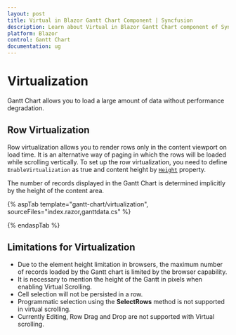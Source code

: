 ```yaml
---
layout: post
title: Virtual in Blazor Gantt Chart Component | Syncfusion 
description: Learn about Virtual in Blazor Gantt Chart component of Syncfusion, and more details.
platform: Blazor
control: Gantt Chart
documentation: ug
---
```


# Virtualization

Gantt Chart allows you to load a large amount of data without performance degradation.

## Row Virtualization

Row virtualization allows you to render rows only in the content viewport on load time. It is an alternative way of paging in which the rows will be loaded while scrolling vertically. To set up the row virtualization, you need to define
`EnableVirtualization` as true and content height by [`Height`](https://help.syncfusion.com/cr/blazor/Syncfusion.Blazor.Gantt.SfGantt-1.html#Syncfusion_Blazor_Gantt_SfGantt_1_Height) property.

The number of records displayed in the Gantt Chart is determined implicitly by the height of the content area.

{% aspTab template="gantt-chart/virtualization", sourceFiles="index.razor,ganttdata.cs" %}

{% endaspTab %}

## Limitations for Virtualization

* Due to the element height limitation in browsers, the maximum number of records loaded by the Gantt chart is limited by the browser capability.
* It is necessary to mention the height of the Gantt in pixels when enabling Virtual Scrolling.
* Cell selection will not be persisted in a row.
* Programmatic selection using the **SelectRows** method is not supported in virtual scrolling.
* Currently Editing, Row Drag and Drop are not supported with Virtual scrolling.
